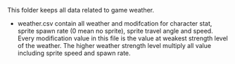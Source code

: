 This folder keeps all data related to game weather.

- weather.csv contain all weather and modifcation for character stat, sprite spawn rate (0 mean no sprite), sprite travel angle and speed. Every modification value in this file is the value at weakest strength level of the weather. The higher weather strength level multiply all value including sprite speed and spawn rate.
